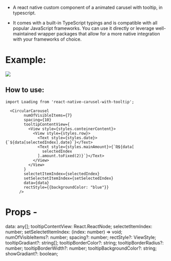 - A react native custom component of a animated carusel with tooltip, in typescript.

- It comes with a built-in TypeScript typings and is compatible with all popular JavaScript frameworks. You can use it directly or leverage well-maintained wrapper packages that allow for a more native integration with your frameworks of choice.

# Example:

![](./assets/carusel.gif)

## How to use:

```
import Loading from 'react-native-carusel-with-tooltip';

  <CircularCarousel
        numOfVisibleItems={7}
        spacing={10}
        tooltipContentView={
          <View style={styles.conteinerContent}>
            <View style={styles.row}>
              <Text style={styles.date}>{`${data[selectedIndex].date}`}</Text>
              <Text style={styles.mainAmount}>{`₪${data[
                selectedIndex
              ].amount.toFixed(2)}`}</Text>
            </View>
          </View>
        }
        selectetItemIndex={selectedIndex}
        setSelectetItemIndex={setSelectedIndex}
        data={data}
        rectStyle={{backgroundColor: "blue"}}
      />
```

# Props -

data: any[];
tooltipContentView: React.ReactNode;
selectetItemIndex: number;
setSelectetItemIndex: (index: number) => void;
numOfVisibleItems?: number;
spacing?: number;
rectStyle?: ViewStyle;
tooltipGradiant?: string[];
tooltipBorderColor?: string;
tooltipBorderRadius?: number;
tooltipBorderWidth?: number;
tooltipBackgroundColor?: string;
showGradiant?: boolean;
